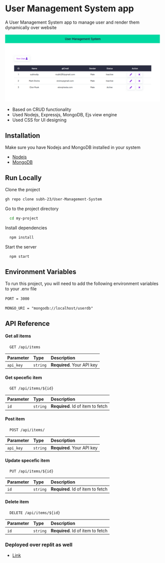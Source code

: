 
# User Management System app
A User Management System app to manage user and render them dynamically over website






<img src="demo.png"/> 

- Based on CRUD functionality
- Used Nodejs, Expressjs, MongoDB, Ejs view engine
- Used CSS for UI designing



## Installation

Make sure you have Nodejs and MongoDB installed in your system
- [Nodejs](https://nodejs.org/en/download/)
- [MongoDB](https://www.mongodb.com/docs/manual/installation/)


## Run Locally

Clone the project

```bash
gh repo clone subh-23/User-Management-System
```

Go to the project directory

```bash
  cd my-project
```

Install dependencies

```bash
  npm install
```

Start the server

```bash
  npm start
```


## Environment Variables

To run this project, you will need to add the following environment variables to your .env file

`PORT = 3000`

`MONGO_URI = "mongodb://localhost/userdb"`


## API Reference

#### Get all items

```http
  GET /api/items
```

| Parameter | Type     | Description                |
| :-------- | :------- | :------------------------- |
| `api_key` | `string` | **Required**. Your API key |

#### Get specefic item

```http
  GET /api/items/${id}
```

| Parameter | Type     | Description                       |
| :-------- | :------- | :-------------------------------- |
| `id`      | `string` | **Required**. Id of item to fetch |


#### Post item

```http
  POST /api/items/
```
| Parameter | Type     | Description                |
| :-------- | :------- | :------------------------- |
| `api_key` | `string` | **Required**. Your API key |

#### Update specefic item

```http
  PUT /api/items/${id}
```

| Parameter | Type     | Description                       |
| :-------- | :------- | :-------------------------------- |
| `id`      | `string` | **Required**. Id of item to fetch |

#### Delete item

```http
  DELETE /api/items/${id}
```

| Parameter | Type     | Description                       |
| :-------- | :------- | :-------------------------------- |
| `id`      | `string` | **Required**. Id of item to fetch |


### Deployed over replit as well
- [Link](https://replit.com/@SubhodipRoy1/User-Management-System?v=1)



